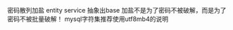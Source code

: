 密码散列加盐
entity service 抽象出base
加盐不是为了密码不被破解，而是为了密码不被批量破解！
mysql字符集推荐使用utf8mb4的说明
<!--stackedit_data:
eyJoaXN0b3J5IjpbNDY0Mzk3NjUyLDkyNjQ3ODMwMCw3MzA5OT
gxMTZdfQ==
-->